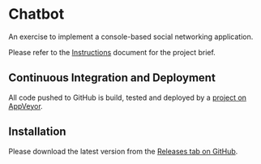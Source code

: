 # Chatbot

An exercise to implement a console-based social networking application.

Please refer to the [Instructions](INSTRUCTIONS.md) document for the project brief.

## Continuous Integration and Deployment

All code pushed to GitHub is build, tested and deployed by a [project on AppVeyor](https://ci.appveyor.com/project/bnathyuw/chatbot).

## Installation

Please download the latest version from the [Releases tab on GitHub](https://github.com/bnathyuw/chatbot/releases).